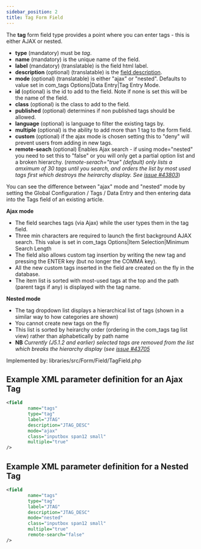 ```yaml
---
sidebar_position: 2
title: Tag Form Field
---
```


The **tag** form field type provides a point where you can enter tags - this is either AJAX or nested.

- **type** (mandatory) must be *tag*.
- **name** (mandatory) is the unique name of the field.
- **label** (mandatory) (translatable) is the field html label.
- **description** (optional) (translatable) is the [field description](../standard-form-field-attributes.md#description).
- **mode** (optional) (translatable) is either "ajax" or "nested". Defaults to value set in com_tags Options|Data Entry|Tag Entry Mode.
- **id** (optional) is the id to add to the field. Note if none is set this will be the name of the field.
- **class** (optional) is the class to add to the field.
- **published** (optional) determines if non published tags should be allowed.
- **language** (optional) is language to filter the existing tags by.
- **multiple** (optional) is the ability to add more than 1 tag to the form field.
- **custom** (optional) if the ajax mode is chosen setting this to "deny" will prevent users from adding in new tags.
- **remote-seach** (optional) Enables Ajax search - if using mode="nested" you need to set this to "false" or you will only get a partial option list and a broken hierarchy. (*remote-serach="true" (default) only lists a amximum of 30 tags until you search, and orders the list by most used tags first which destroys the heirarchy display. See* [*issue #43803*](https://github.com/joomla/joomla-cms/issues/43803#issuecomment-2234376819))

You can see the difference between "ajax" mode and "nested" mode by setting the Global Configuration / Tags / Data Entry and then entering data into the Tags field of an existing article.

**Ajax mode** 

- The field searches tags (via Ajax) while the user types them in the tag field.
- Three min characters are required to launch the first background AJAX search. This value is set in com_tags Options|Item Selection|Minimum Search Length
- The field also allows custom tag insertion by writing the new tag and pressing the ENTER key (but no longer the COMMA key). 
- All the new custom tags inserted in the field are created on the fly in the database.
- The item list is sorted with most-used tags at the top and the path (parent tags if any) is displayed with the tag name. 

**Nested mode**

- The tag dropdown list displays a hierarchical list of tags (shown in a similar way to how categories are shown)
- You cannot create new tags on the fly
- This list is sorted by heirarchy order (ordering in the com_tags tag list view) rather than alphabetically by path name
- **NB** *Currently (J5.1.2 and earlier) selected tags are removed from the list which breaks the hierarchy display* (*see* [*issue #43705*](https://github.com/joomla/joomla-cms/issues/43803])

Implemented by: libraries/src/Form/Field/TagField.php

## Example XML parameter definition for an Ajax Tag

```xml
<field
        name="tags" 
        type="tag" 
        label="JTAG" 
        description="JTAG_DESC" 
        mode="ajax" 
        class="inputbox span12 small" 
        multiple="true"
/>
```

## Example XML parameter definition for a Nested Tag

```xml
<field
        name="tags" 
        type="tag" 
        label="JTAG" 
        description="JTAG_DESC" 
        mode="nested" 
        class="inputbox span12 small" 
        multiple="true"
        remote-search="false"
/>
```

